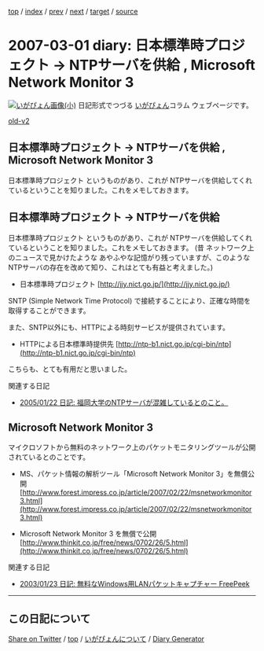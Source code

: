 [top](../index.html) 
 / [index](index.html) 
 / [prev](ig070226.html) 
 / [next](ig070302.html) 
 / [target](https://igapyon.github.io/diary/2007/ig070301.html) 
 / [source](https://github.com/igapyon/diary/blob/gh-pages/2007/ig070301.html.src.md) 

2007-03-01 diary: 日本標準時プロジェクト → NTPサーバを供給 , Microsoft Network Monitor 3
=====================================================================================================
[![いがぴょん画像(小)](https://igapyon.github.io/diary/images/iga200306s.jpg "いがぴょん")](https://igapyon.github.io/diary/memo/memoigapyon.html) 日記形式でつづる [いがぴょん](https://igapyon.github.io/diary/memo/memoigapyon.html)コラム ウェブページです。

[old-v2](ig070301-orig.html)

## 日本標準時プロジェクト → NTPサーバを供給 , Microsoft Network Monitor 3

日本標準時プロジェクト というものがあり、これが NTPサーバを供給してくれているということを知りました。これをメモしておきます。


## 日本標準時プロジェクト → NTPサーバを供給

日本標準時プロジェクト というものがあり、これが NTPサーバを供給してくれているということを知りました。これをメモしておきます。
(昔 ネットワーク上のニュースで見かけたような あやふやな記憶がり残っていますが、このようなNTPサーバの存在を改めて知り、これはとても有益と考えました。)

* 日本標準時プロジェクト
  [http://jjy.nict.go.jp/](http://jjy.nict.go.jp/)

SNTP (Simple Network Time Protocol) で接続することにより、正確な時間を取得することができます。

また、SNTP以外にも、HTTPによる時刻サービスが提供されています。

* HTTPによる日本標準時提供先
  [http://ntp-b1.nict.go.jp/cgi-bin/ntp](http://ntp-b1.nict.go.jp/cgi-bin/ntp)

こちらも、とても有用だと思いました。

関連する日記

* [2005/01/22 日記: 福岡大学のNTPサーバが混雑しているとのこと。](../2005/ig050122.html)

## Microsoft Network Monitor 3

マイクロソフトから無料のネットワーク上のパケットモニタリングツールが公開されているとのことです。

* MS、パケット情報の解析ツール「Microsoft Network Monitor 3」を無償公開
  [http://www.forest.impress.co.jp/article/2007/02/22/msnetworkmonitor3.html](http://www.forest.impress.co.jp/article/2007/02/22/msnetworkmonitor3.html)
  
* Microsoft Network Monitor 3 を無償で公開
  [http://www.thinkit.co.jp/free/news/0702/26/5.html](http://www.thinkit.co.jp/free/news/0702/26/5.html)

関連する日記

* [2003/01/23 日記: 無料なWindows用LANパケットキャプチャー FreePeek](../2003/ig030123.html)

----------------------------------------------------------------------------------------------------

## この日記について

[Share on Twitter](https://twitter.com/intent/tweet?hashtags=igapyon%2Cdiary%2C%E3%81%84%E3%81%8C%E3%81%B4%E3%82%87%E3%82%93&text=%E6%97%A5%E6%9C%AC%E6%A8%99%E6%BA%96%E6%99%82%E3%83%97%E3%83%AD%E3%82%B8%E3%82%A7%E3%82%AF%E3%83%88+%E2%86%92+NTP%E3%82%B5%E3%83%BC%E3%83%90%E3%82%92%E4%BE%9B%E7%B5%A6+%2C+Microsoft+Network+Monitor+3&url=https%3A%2F%2Figapyon.github.io%2Fdiary%2F2007%2Fig070301.html) / [top](../index.html) / [いがぴょんについて](https://igapyon.github.io/diary/memo/memoigapyon.html) / [Diary Generator](https://github.com/igapyon/igapyonv3)
